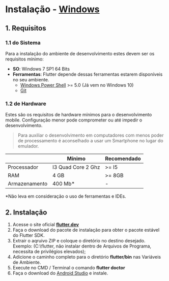# Instalação - [Windows](https://flutter.dev/docs/get-started/install/windows)

## 1. Requisitos

### 1.1 do Sistema

Para a instalação do ambiente de desenvolvimento estes devem ser os requisitos mínimo:

- **SO**: Windows 7 SP1 64 Bits
- **Ferramentas**: Flutter depende dessas ferramentas estarem disponíveis no seu ambiente.
  - [Windows Power Shell](https://docs.microsoft.com/pt-br/powershell/scripting/install/installing-windows-powershell?view=powershell-6) >= 5.0 (Já vem no Windows 10)
  - [Git](https://git-scm.com/download/win)

### 1.2 de Hardware

Estes são os requisitos de hardware mínimos para o desenvolvimento mobile. Configuração menor pode comprometer ou até impedir o desenvolvimento.

> Para auxiliar o desenvolvimento em computadores com menos poder de processamento é aconselhado a usar um Smartphone no lugar do emulador.

|  | Mínimo | Recomendado |
| ----------- | ----------- | ----------- |
| Processador | I3 Quad Core 2 Ghz | >= I5 |
| RAM | 4 GB | >= 8GB |
| Armazenamento | 400 Mb* | - |

*Não leva em consideração o uso de ferramentas e IDEs.

## 2. Instalação

1. Acesse o site oficial **[flutter.dev](https://flutter.dev/docs/get-started/install)**
2. Faça o download do pacote de instalação para obter o pacote estável do Flutter SDK.
3. Extrair o aqruivo ZIP e coloque o diretório no destino desejado. Exemplo: (C:\flutter, não instalar dentro de Arquivos de Programa, necessita de privilégios elevados);
4. Adicione o caminho completo para o diretório **flutter/bin** nas Variáveis de Ambiente.
5. Execute no CMD / Terminal o comando **flutter doctor**
6. Faça o download do [Android Studio](https://developer.android.com/studio) e instale.